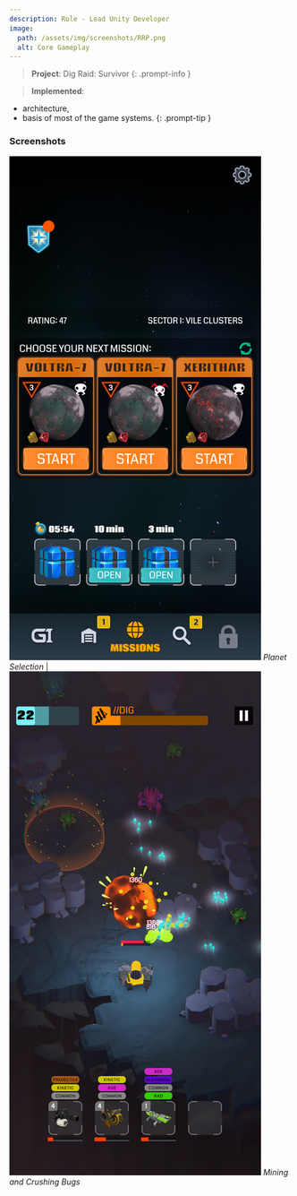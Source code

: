 ```yaml
---
description: Role - Lead Unity Developer
image:
  path: /assets/img/screenshots/RRP.png
  alt: Core Gameplay
---
```


> **Project**: Dig Raid: Survivor
{: .prompt-info } 

> **Implemented**:
- architecture,
- basis of most of the game systems.
{: .prompt-tip } 

### Screenshots

![](/assets/img/screenshots/16RR1.png) _Planet Selection_ | ![](/assets/img/screenshots/17RR2.png) _Mining and Crushing Bugs_
